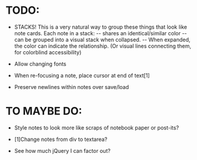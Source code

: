 TODO:
=====

* STACKS!  This is a very natural way to group these things that look like
    note cards.  Each note in a stack:
      -- shares an identical/similar color
      -- can be grouped into a visual stack when collapsed.
      -- When expanded, the color can indicate the relationship.  (Or visual
      lines connecting them, for colorblind accessibility)

* Allow changing fonts

* When re-focusing a note, place cursor at end of text[1]

* Preserve newlines within notes over save/load

TO MAYBE DO:
============

* Style notes to look more like scraps of notebook paper or post-its?

* [1]Change notes from div to textarea?

* See how much jQuery I can factor out?
